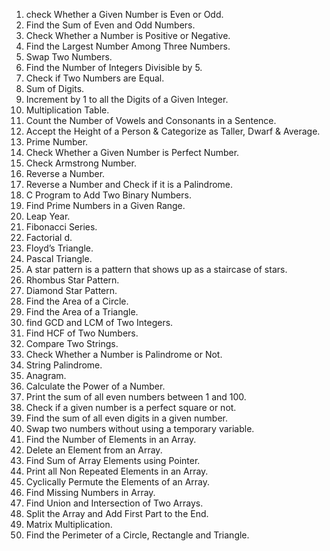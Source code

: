 1. check Whether a Given Number is Even or Odd.
2. Find the Sum of Even and Odd Numbers.
3. Check Whether a Number is Positive or Negative.
4. Find the Largest Number Among Three Numbers.
5. Swap Two Numbers.
6. Find the Number of Integers Divisible by 5.
7. Check if Two Numbers are Equal.
8. Sum of Digits.
9. Increment by 1 to all the Digits of a Given Integer.
10. Multiplication Table.
11. Count the Number of Vowels and Consonants in a Sentence.
12. Accept the Height of a Person & Categorize as Taller, Dwarf & Average.
13. Prime Number.
14. Check Whether a Given Number is Perfect Number.
15. Check Armstrong Number.
16. Reverse a Number.
17. Reverse a Number and Check if it is a Palindrome.
18. C Program to Add Two Binary Numbers.
19. Find Prime Numbers in a Given Range.
20. Leap Year.
21. Fibonacci Series.
22. Factorial d.
23. Floyd’s Triangle.
24. Pascal Triangle.
25. A star pattern is a pattern that shows up as a staircase of stars.
26. Rhombus Star Pattern.
27. Diamond Star Pattern.
28. Find the Area of a Circle.
29. Find the Area of a Triangle.
30. find GCD and LCM of Two Integers.
31. Find HCF of Two Numbers.
32. Compare Two Strings.
33. Check Whether a Number is Palindrome or Not.
34. String Palindrome.
35. Anagram.
36. Calculate the Power of a Number.
37. Print the sum of all even numbers between 1 and 100.
38. Check if a given number is a perfect square or not.
39. Find the sum of all even digits in a given number.
40. Swap two numbers without using a temporary variable.
41. Find the Number of Elements in an Array.
42. Delete an Element from an Array.
43. Find Sum of Array Elements using Pointer.
44. Print all Non Repeated Elements in an Array.
45. Cyclically Permute the Elements of an Array.
46. Find Missing Numbers in Array.
47. Find Union and Intersection of Two Arrays.
48. Split the Array and Add First Part to the End.
49. Matrix Multiplication.
50. Find the Perimeter of a Circle, Rectangle and Triangle.

